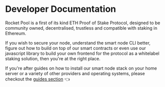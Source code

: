 # Developer Documentation

Rocket Pool is a first of its kind ETH Proof of Stake Protocol, designed to be community owned, decentralised, trustless and compatible with staking in Ethereum.

If you wish to secure your node, understand the smart node CLI better, figure out how to build on top of our smart contracts or even use our javascript library to build your own frontend for the protocol as a whitelabel staking solution, then you're at the right place.

If you're after guides on how to install our smart node stack on your home server or a variety of other providers and operating systems, please checkout the [guides section](/guides/) :point_left:
